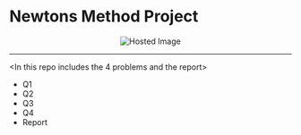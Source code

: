 # Newtons Method Project 

<div align="center">
  <img src="https://media.licdn.com/dms/image/v2/D4E12AQFuMVkENxlGzA/article-cover_image-shrink_720_1280/article-cover_image-shrink_720_1280/0/1726067732520?e=2147483647&v=beta&t=M7lzLMA3bbqtX2RDT-w90xf9B7flc9rXgSpf13PwHaw" alt="Hosted Image" />
</div>

---

<In this repo includes the 4 problems and the report>
- Q1 
- Q2 
- Q3 
- Q4 
- Report 


